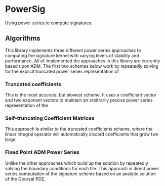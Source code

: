 # PowerSig
Using power series to compute signatures.

## Algorithms

This library implements three different power series approaches to computing the signature kernel
with varying levels of stability and performance. All of implemented the approaches in this library 
are currently based upon ADM. The first two schemes below work by repeatedly solving for the explicit 
truncated power series representation of 

### Truncated coefficients
This is the most accurate, but slowest scheme. It uses a coefficient vector and two exponent vectors
to maintain an arbitrarily precise power series representation of the 
### Self-truncating Coefficient Matrices
This approach is similar to the truncated coefficients scheme, where the linear integral operator
will automatically discard coefficients that grow two large.

### Fixed Point ADM Power Series
Unlike the other approaches which build up the solution by repeatedly solving the boundary conditions
for each tile. This approach is direct power series computation of the signature scheme based on an
analytic solution of the Goursat PDE.

